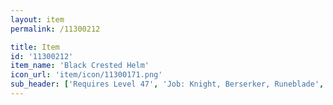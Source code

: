 ```yaml
---
layout: item
permalink: /11300212

title: Item
id: '11300212'
item_name: 'Black Crested Helm'
icon_url: 'item/icon/11300171.png'
sub_header: ['Requires Level 47', 'Job: Knight, Berserker, Runeblade', 'Gender: All']
---
```

